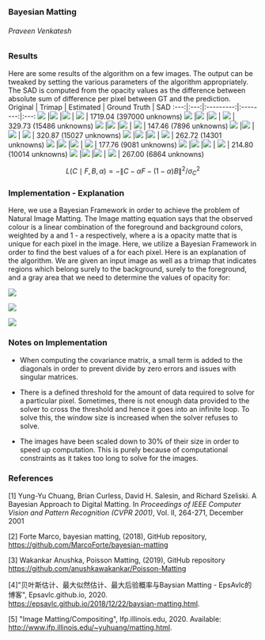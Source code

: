 
<!-- ## Probability and Random Processes - Assignment 3 -->

### Bayesian Matting
###### Praveen Venkatesh



### Results

Here are some results of the algorithm on a few images. The output can be tweaked by setting the various parameters of the algorithm appropriately. The SAD is computed from the opacity values as the difference between absolute sum of difference per pixel between GT and the prediction. 
Original | Trimap | Estimated   |  Ground Truth | SAD 
:---:|:---:|:---------:|:--------:|:---:
![](OUTPUT/ORIG/1-ORIG.png) |![](OUTPUT/TRIMAP/1-TRIMAP.png) |![](OUTPUT/MATTE/1-MATTE.png) |  ![](OUTPUT/GT/1-GT.png) | 1719.04 (397000 unknowns)
![](OUTPUT/ORIG/2-ORIG.png) |![](OUTPUT/TRIMAP/2-TRIMAP.png) |![](OUTPUT/MATTE/2-MATTE.png) |  ![](OUTPUT/GT/2-GT.png) | 329.73 (15486 unknowns)
![](OUTPUT/ORIG/5-ORIG.png) |![](OUTPUT/TRIMAP/5-TRIMAP.png) |![](OUTPUT/MATTE/5-MATTE.png) |  ![](OUTPUT/GT/5-GT.png) | 147.46 (7896 unknowns)
![](OUTPUT/ORIG/6-ORIG.png) |![](OUTPUT/TRIMAP/6-TRIMAP.png) |![](OUTPUT/MATTE/6-MATTE.png) |  ![](OUTPUT/GT/6-GT.png) | 320.87 (15027 unknowns)
![](OUTPUT/ORIG/7-ORIG.png) |![](OUTPUT/TRIMAP/7-TRIMAP.png) |![](OUTPUT/MATTE/7-MATTE.png) |  ![](OUTPUT/GT/7-GT.png) | 262.72 (14301 unknowns)
![](OUTPUT/ORIG/12-ORIG.png) |![](OUTPUT/TRIMAP/12-TRIMAP.png) |![](OUTPUT/MATTE/12-MATTE.png) |  ![](OUTPUT/GT/12-GT.png) | 177.76 (9081 unknowns)
![](OUTPUT/ORIG/14-ORIG.png) |![](OUTPUT/TRIMAP/14-TRIMAP.png) |![](OUTPUT/MATTE/14-MATTE.png) |  ![](OUTPUT/GT/14-GT.png) | 214.80 (10014 unknowns)
![](OUTPUT/ORIG/19-ORIG.png) |![](OUTPUT/TRIMAP/19-TRIMAP.png) |![](OUTPUT/MATTE/19-MATTE.png) |  ![](OUTPUT/GT/19-GT.png) | 267.00 (6864 unknowns)


$$
    L(C \mid F, B, \alpha)=-\|C-\alpha F-(1-\alpha) B\|^{2} / \sigma_{C}^{2}
$$


### Implementation - Explanation

Here, we use a Bayesian Framework in order to achieve the problem of Natural Image Matting. The Image matting equation says that the observed colour is a linear combination of the foreground and background colors, weighted by a and 1 - a respectively, where a is a opacity matte that is unique for each pixel in the image. Here, we utilize a Bayesian Framework in order to find the best values of a for each pixel. Here is an explanation of the algorithm. We are given an input image as well as a trimap that indicates regions which belong surely to the background, surely to the foreground, and a gray area that we need to determine the values of opacity for:
<!-- 
- We know the observed colour as the pixel value in the image. Let us denote this pixel as $C$. We don't know the colour of the foreground, or the background, and hence need to estimate these by using a window around the area of interest. We can represent this mathematically as maximizing the probability of particular values of $F, B$ and  $\alpha$ given the observed colour $C$ as $\arg \max _{F, B, \alpha} P(F, B, \alpha \mid C)$. We need to find the values of $F, B$ and $\alpha$ for all pixels that are marked unknown in the trimap.

- Using the Bayes theorem and assuming that the foreground pixels and the background pixels are independent, we can rewrite this as:
$$
\arg \max _{F, B, \alpha} P(F, B, \alpha \mid C)
=\arg \max _{F, B, \alpha} P(C \mid F, B, \alpha) \cdot P(F) \cdot P(B) \cdot P(\alpha) / P(C) 
$$

- Since a product is more expensive to compute than addition, and there are several other operations that may involve exponentiation down the lane, we shall convert this into logarithmic scale. Let us represent $\log P \sim L$. This gives:
$$ \arg \max _{F, B, \alpha} L(C \mid F, B, \alpha)+L(F)+L(B)+L(\alpha)$$

- Let us now define the above terms in the equation:
    - In this method, the term $L(\alpha)$ is assumed to be a constant, and is eliminated from the maximization equation.
    - Since the term $L(C \mid F, B, \alpha)$ gives a likelihood of $C$ given the values $F, B$ and $\alpha$, we can say that a Gaussian distribution centred at the observed colour can model the likelihood. We can hence represent this term as:
    $$
    L(C \mid F, B, \alpha)=-\|C-\alpha F-(1-\alpha) B\|^{2} / \sigma_{C}^{2}
    $$
    where $\sigma_{C}^{2}$ is the variance in the image.
    - We use data near the region of interest to estimate the terms $L(F)$ and $L(B)$. First, we take a small window of interest near the pixel marked unknown. Let the window size be $N\times N\times 3$ (3 for the 3 channel image BGR). Now, in order to more accurately model the distribution, let us weight the contributions of the pixels before proceeding with the math. The weights can be determined by defining a Gaussian kernel multiplied with the pixel opacity squared. i.e., $w_i = \alpha ^2 _i g_i \forall i \in \text{window} $. For the background, we can use a weighting window defined by $w_i = (1 - \alpha _i) ^2  g_i \forall i \in \text{window} $. The Guassian kernel helps emphasize colours that are closer to the unknown region than those that are farther away since the colours closer will represent a better estimate of the actual foreground or background due to the continuous nature of the image (excluding noise).
    - Once we get the weighting window, we now cluster the entire window into some $n$ clusters. In my implementation, I have used the KMeans clustering algorithm with $n = 5$.
    - We will be fitting the foreground and background into a Gaussian distribution, we will need both the covariance and the means of these clusters.
    - With these $n$ clusters, we find the weighted mean colour of each cluster (using the weights we found earlier).
    $$\bar{F}=\frac{1}{W} \sum_{i \in N} w_{i} F_{i}$$

    - Now, we find the weighted covariance between the BGR channels of the particular cluster. This will help establish the dependence of each of the 3 channels with each other.
    $$ \Sigma_{F}=\frac{1}{W} \sum_{i \in N} w_{i}\left(F_{i}-\bar{F}\right)\left(F_{i}-\bar{F}\right)^{T} $$

    - Now that we have the mean and covariances, let us fit a Gaussian distribution onto our foreground. We can hence represent the likelihood of the foreground of a particular cluster as:
    $$L(F)=-(F-\bar{F})^{T} \Sigma_{F}^{-1}(F-\bar{F}) / 2$$

    - By repeating a similar case for the background, we can find the value of $L(B)$ as well.

- Now that we have all the terms in the maximization equation, we take the derivative of the equation with respect to $F$ and $B$ and set them to zero, assuming that $\alpha$ is constant. By doing this, we get an equation: 
$$
\begin{array}{c}
{\left[\begin{array}{cc}
\Sigma_{F}^{-1}+I \alpha^{2} / \sigma_{C}^{2} & I \alpha(1-\alpha) / \sigma_{C}^{2} \\
I \alpha(1-\alpha) / \sigma_{C}^{2} & \Sigma_{B}^{-1}+I(1-\alpha)^{2} / \sigma_{C}^{2}
\end{array}\right]\left[\begin{array}{c}
F \\
B
\end{array}\right]} 
=\left[\begin{array}{c}
\Sigma_{F}^{-1} \bar{F}+C \alpha / \sigma_{C}^{2} \\
\Sigma_{B}^{-1} \bar{B}+C(1-\alpha) / \sigma_{C}^{2}
\end{array}\right]
\end{array}
$$

- This can be solved very easily since all of the values are known except alpha!

- After obtaining the values of $F$ and $B$, we substitute the constant value of $F$ and $B$ in the maximization equation and arrive at a closed form solution for the opacity as:
$$
\alpha=\frac{(C-B) \cdot(F-B)}{\|F-B\|^{2}}
$$

- We are left with two equations that can now be iteratively solved in order to reach a good solution that maximizes the likelihood equation.

- Since there were several clusters that we found previously, and we solved for only one cluster, we iterate through pairs of the foreground and background clusters to see which ordered pair gives the maximum likelihood for the probability. -->

![](images/1.png)

![](images/2.png)

![](images/3.png)

### Notes on Implementation

- When computing the covariance matrix, a small term is added to the diagonals in order to prevent divide by zero errors and issues with singular matrices.

- There is a defined threshold for the amount of data required to solve for a particular pixel. Sometimes, there is not enough data provided to the solver to cross the threshold and hence it goes into an infinite loop. To solve this, the window size is increased when the solver refuses to solve.

- The images have been scaled down to 30% of their size in order to speed up computation. This is purely because of computational constraints as it takes too long to solve for the images.



### References

[1] Yung-Yu Chuang, Brian Curless, David H. Salesin, and Richard Szeliski. A Bayesian Approach to Digital Matting. In _Proceedings of IEEE Computer Vision and Pattern Recognition (CVPR 2001)_, Vol. II, 264-271, December 2001

[2] Forte Marco, bayesian matting, (2018), GitHub repository, https://github.com/MarcoForte/bayesian-matting

[3] Wakankar Anushka, Poisson Matting, (2019), GitHub repository https://github.com/anushkawakankar/Poisson-Matting

[4]"贝叶斯估计、最大似然估计、最大后验概率与Baysian Matting - EpsAvlc的博客", Epsavlc.github.io, 2020.  https://epsavlc.github.io/2018/12/22/baysian-matting.html. 

[5] "Image Matting/Compositing", Ifp.illinois.edu, 2020. Available: http://www.ifp.illinois.edu/~yuhuang/matting.html.


